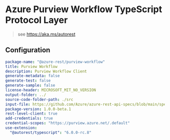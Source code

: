 # Azure Purview Workflow TypeScript Protocol Layer

> see https://aka.ms/autorest

## Configuration

```yaml
package-name: "@azure-rest/purview-workflow"
title: Purview Workflow
description: Purview Workflow Client
generate-metadata: false
generate-test: false
generate-sample: false
license-header: MICROSOFT_MIT_NO_VERSION
output-folder: ../
source-code-folder-path: ./src
input-file: https://github.com/Azure/azure-rest-api-specs/blob/main/specification/purview/data-plane/Azure.Analytics.Purview.Workflow/preview/2022-05-01-preview/purviewWorkflow.json
package-version: 1.0.0-beta.1
rest-level-client: true
add-credentials: true
credential-scopes: "https://purview.azure.net/.default"
use-extension:
  "@autorest/typescript": "6.0.0-rc.8"
```

